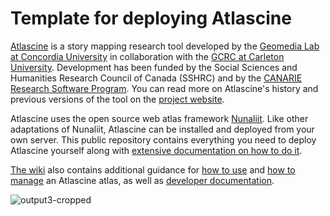 # Template for deploying Atlascine

[Atlascine](https://atlascine.org) is a story mapping research tool developed by the [Geomedia Lab at Concordia University](https://geomedialab.org/) in collaboration with the [GCRC at Carleton University](https://gcrc.carleton.ca/). Development has been funded by the Social Sciences and Humanities Research Council of Canada (SSHRC) and by the [CANARIE Research Software Program](https://www.canarie.ca/software/). You can read more on Atlascine's history and previous versions of the tool on the [project website](https://atlascine.org).

Atlascine uses the open source web atlas framework [Nunaliit](http://nunaliit.org/). Like other adaptations of Nunaliit, Atlascine can be installed and deployed from your own server. This public repository contains everything you need to deploy Atlascine yourself along with [extensive documentation on how to do it](https://github.com/geomedialab/atlas-template/wiki/How-to-deploy-Atlascine).

[The wiki](https://github.com/geomedialab/atlas-template/wiki/) also contains additional guidance for [how to use](https://github.com/geomedialab/atlascine-template/wiki/How-to-use-Atlascine) and [how to manage](https://github.com/geomedialab/atlascine-template/wiki/Managing-an-atlas) an Atlascine atlas, as well as [developer documentation](https://github.com/geomedialab/atlascine-template/wiki/Developer-documentation).


![output3-cropped](https://github.com/geomedialab/atlascine/assets/4475249/c39df86c-7394-43dd-aa6a-12493330d89e)
